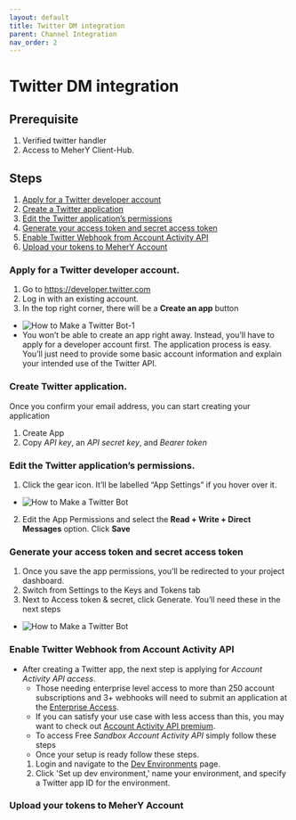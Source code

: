 ```yaml
---
layout: default
title: Twitter DM integration
parent: Channel Integration
nav_order: 2
---
```

# Twitter DM integration

## Prerequisite
1. Verified twitter handler
2. Access to MeherY Client-Hub.

## Steps
1. [Apply for a Twitter developer account](#apply-for-a-twitter-developer-account)
2. [Create a Twitter application](#create-twitter-application)
3. [Edit the Twitter application’s permissions](#edit-the-twitter-applications-permissions)
4. [Generate your access token and secret access token](#generate-your-access-token-and-secret-access-token)
5. [Enable Twitter Webhook from Account Activity API](#enable-twitter-webhook-from-account-activity-api)
6. [Upload your tokens to MeherY Account](#upload-your-tokens-to-mehery-account)

### Apply for a Twitter developer account.
1. Go to https://developer.twitter.com
2. Log in with an existing account.
3. In the top right corner, there will be a **Create an app** button
- ![How to Make a Twitter Bot-1](https://user-images.githubusercontent.com/5462166/134341192-260135e5-6bf2-49b4-8be4-ba52aa7e21ea.png)
- You won’t be able to create an app right away. Instead, you’ll have to apply for a developer account first. The application process is easy. You’ll just need to provide some basic account information and explain your intended use of the Twitter API.

### Create Twitter application.
Once you confirm your email address, you can start creating your application
1. Create App 
2. Copy *API key*, an *API secret key*, and *Bearer token*

### Edit the Twitter application’s permissions.
1. Click the gear icon. It’ll be labelled “App Settings” if you hover over it.
- ![How to Make a Twitter Bot](https://user-images.githubusercontent.com/5462166/134343794-ccba4c0c-8bfe-4c18-8dd8-1d0bc6db8bdf.png)
2. Edit the App Permissions and select the **Read + Write + Direct Messages** option. Click **Save**

### Generate your access token and secret access token
1. Once you save the app permissions, you’ll be redirected to your project dashboard.
2. Switch from Settings to the Keys and Tokens tab
3. Next to Access token & secret, click Generate. You’ll need these in the next steps
- ![How to Make a Twitter Bot](https://user-images.githubusercontent.com/5462166/134343289-af3529a7-1364-4ec1-b5ac-94bc8a11a5cb.png)

### Enable Twitter Webhook from Account Activity API
- After creating a Twitter app, the next step is applying for *Account Activity API access*. 
  - Those needing enterprise level access to more than 250 account subscriptions and 3+ webhooks will need to submit an application at the [Enterprise Access](https://developer.twitter.com/en/products/twitter-api/enterprise/application). 
  - If you can satisfy your use case with less access than this, you may want to check out [Account Activity API premium](https://developer.twitter.com/en/docs/twitter-api/premium/account-activity-api/overview). 
  - To access Free *Sandbox Account Activity API* simply follow these steps
  - Once your setup is ready follow these steps.
  1. Login and navigate to the [Dev Environments](https://developer.twitter.com/content/developer-twitter/en/account/environments) page. 
  2. Click 'Set up dev environment,' name your environment, and specify a Twitter app ID for the environment.

### Upload your tokens to MeherY Account





